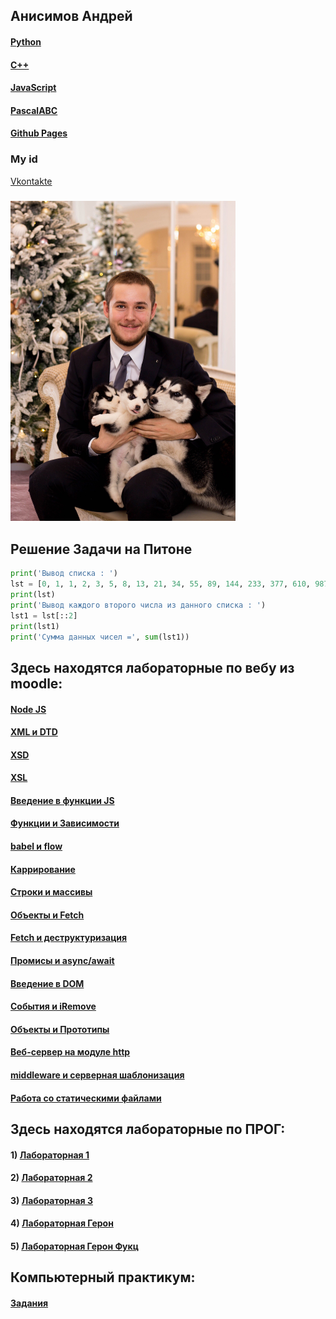 ## Анисимов Андрей
#### [Python](https://www.python.org)
#### [C++](https://www.cplusplus.com/)
#### [JavaScript](https://ru.wikipedia.org/wiki/JavaScript)
#### [PascalABC](http://pascalabc.net)
#### [Github Pages](https://github.com)
### My id
[Vkontakte](https://vk.com/svanexnesu)
### <img src="dogs.jpg" width="360" height="512" />

## Решение Задачи на Питоне
```python
print('Вывод списка : ')
lst = [0, 1, 1, 2, 3, 5, 8, 13, 21, 34, 55, 89, 144, 233, 377, 610, 987, 1597, 2584, 4181, 6765, 10946]
print(lst)
print('Вывод каждого второго числа из данного списка : ')
lst1 = lst[::2]
print(lst1)
print('Сумма данных чисел =', sum(lst1))
```
## Здесь находятся лабораторные по вебу из moodle:
#### [Node JS]()
#### [XML и DTD](https://github.com/texasdog/webportfolio/tree/master/Web/js1dtd)
#### [XSD](https://github.com/texasdog/webportfolio/blob/master/Web/JS2/Lab2XSD.md)
#### [XSL](https://github.com/texasdog/webportfolio/blob/master/Web/JS3/XSLresult.md)
#### [Введение в функции JS](https://github.com/texasdog/webportfolio/blob/master/Web/JS3/result.md)
#### [Функции и Зависимости](https://github.com/texasdog/webportfolio/blob/master/Web/JS4/result.md)
#### [babel и flow](https://github.com/texasdog/webportfolio/blob/master/Web/JS5/result.md)
#### [Каррирование](https://github.com/texasdog/webportfolio/blob/master/Web/JS6/result.md)
#### [Строки и массивы](https://github.com/texasdog/webportfolio/blob/master/Web/JS7/result.md)
#### [Объекты и Fetch](https://github.com/texasdog/webportfolio/blob/master/Web/JS8.md)
#### [Fetch и деструктуризация](https://github.com/texasdog/webportfolio/blob/master/Web/JS9/result.md)
#### [Промисы и async/await](https://github.com/texasdog/webportfolio/blob/master/Web/JS10/result.md)
#### [Введение в DOM](https://github.com/texasdog/webportfolio/blob/master/Web/JS11/result.md)
#### [Cобытия и iRemove](https://github.com/texasdog/webportfolio/blob/master/Web/JS12/result.md)
#### [Объекты и Прототипы](https://github.com/texasdog/webportfolio/blob/master/Web/JS13/result.md)
#### [Веб-сервер на модуле http](https://github.com/texasdog/webportfolio/blob/master/Web/JS14/result.md)
#### [middleware и серверная шаблонизация](https://github.com/texasdog/webportfolio/blob/master/Web/JS15/result.md)
#### [Работа со статическими файлами](https://github.com/texasdog/webportfolio/blob/master/Web/JS16/result.md)
	
## Здесь находятся лабораторные по ПРОГ:

#### 1) [Лабораторная 1]()
#### 2) [Лабораторная 2]()
#### 3) [Лабораторная 3]()
#### 4) [Лабораторная Герон]()
#### 5) [Лабораторная Герон Фукц]()

## Компьютерный практикум:

#### [Задания](https://github.com/texasdog/Comuter-Practice-KP-)
